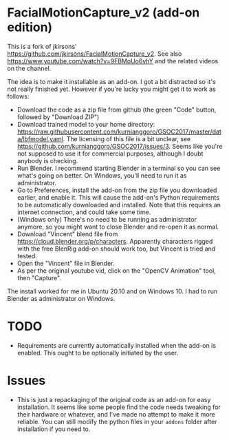 # FacialMotionCapture_v2 (add-on edition)

This is a fork of jkirsons' https://github.com/jkirsons/FacialMotionCapture_v2.
See also https://www.youtube.com/watch?v=9FBMoUo6vhY and the related videos on
the channel.

The idea is to make it installable as an add-on. I got a bit distracted so it's
not really finished yet. However if you're lucky you might get it to work as
follows:

* Download the code as a zip file from github (the green "Code" button, followed by
  "Download ZIP")
* Download trained model to your home directory:
  https://raw.githubusercontent.com/kurnianggoro/GSOC2017/master/data/lbfmodel.yaml.
  The licensing of this file is a bit unclear, see
  https://github.com/kurnianggoro/GSOC2017/issues/3. Seems like you're not
  supposed to use it for commercial purposes, although I doubt anybody is
  checking.
* Run Blender. I recommend starting Blender in a terminal so you can see what's
  going on better. On Windows, you'll need to run it as administrator.
* Go to Preferences, install the add-on from the zip file you downloaded earlier,
  and enable it. This will cause the add-on's Python requirements to be
  automatically downloaded and installed. Note that this requires an internet
  connection, and could take some time.
* (Windows only) There's no need to be running as administrator anymore, so you
  might want to close Blender and re-open it as normal.
* Download "Vincent" blend file from https://cloud.blender.org/p/characters.
  Apparently characters rigged with the free BlenRig add-on should work too,
  but Vincent is tried and tested.
* Open the "Vincent" file in Blender.
* As per the original youtube vid, click on the "OpenCV Animation" tool, then
  "Capture".

The install worked for me in Ubuntu 20.10 and on Windows 10. I had to run
Blender as administrator on Windows.


TODO
====

* Requirements are currently automatically installed when the add-on is
  enabled. This ought to be optionally initiated by the user.

Issues
======

* This is just a repackaging of the original code as an add-on for easy
  installation. It seems like some people find the code needs tweaking for
  their hardware or whatever, and I've made no attempt to make it more
  reliable. You can still modify the python files in your `addons` folder
  after installation if you need to.